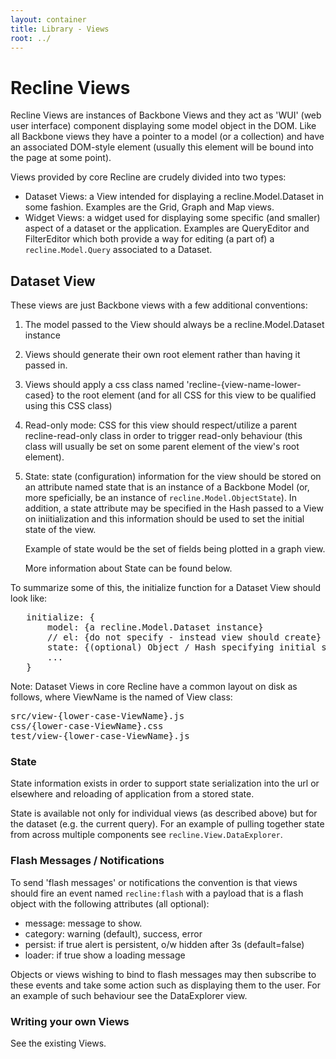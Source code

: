 ```yaml
---
layout: container
title: Library - Views
root: ../
---
```


<div class="page-header">
  <h1>
    Recline Views
  </h1>
</div>

Recline Views are instances of Backbone Views and they act as 'WUI' (web user
interface) component displaying some model object in the DOM. Like all Backbone
views they have a pointer to a model (or a collection) and have an associated
DOM-style element (usually this element will be bound into the page at some
point).

Views provided by core Recline are crudely divided into two types:

* Dataset Views: a View intended for displaying a recline.Model.Dataset in some
  fashion. Examples are the Grid, Graph and Map views.
* Widget Views: a widget used for displaying some specific (and smaller) aspect
  of a dataset or the application. Examples are QueryEditor and FilterEditor
  which both provide a way for editing (a part of) a `recline.Model.Query`
  associated to a Dataset.

## Dataset View

These views are just Backbone views with a few additional conventions:

1. The model passed to the View should always be a recline.Model.Dataset
   instance
2. Views should generate their own root element rather than having it passed
   in.
3. Views should apply a css class named 'recline-{view-name-lower-cased} to the
   root element (and for all CSS for this view to be qualified using this CSS
   class)
4. Read-only mode: CSS for this view should respect/utilize a parent
   recline-read-only class in order to trigger read-only behaviour (this class
   will usually be set on some parent element of the view's root element).
5. State: state (configuration) information for the view should be stored on an
   attribute named state that is an instance of a Backbone Model (or, more
   speficially, be an instance of `recline.Model.ObjectState`). In addition, a
   state attribute may be specified in the Hash passed to a View on
   iniitialization and this information should be used to set the initial state
   of the view.

   Example of state would be the set of fields being plotted in a graph view.

   More information about State can be found below.

To summarize some of this, the initialize function for a Dataset View should
look like:

<pre>
   initialize: {
       model: {a recline.Model.Dataset instance}
       // el: {do not specify - instead view should create}
       state: {(optional) Object / Hash specifying initial state}
       ...
   }
</pre>

Note: Dataset Views in core Recline have a common layout on disk as follows,
where ViewName is the named of View class:

<pre>
src/view-{lower-case-ViewName}.js
css/{lower-case-ViewName}.css
test/view-{lower-case-ViewName}.js
</pre>

### State

State information exists in order to support state serialization into the url
or elsewhere and reloading of application from a stored state.

State is available not only for individual views (as described above) but for
the dataset (e.g. the current query). For an example of pulling together state
from across multiple components see `recline.View.DataExplorer`.

### Flash Messages / Notifications

To send 'flash messages' or notifications the convention is that views should
fire an event named `recline:flash` with a payload that is a flash object with
the following attributes (all optional):

* message: message to show.
* category: warning (default), success, error
* persist: if true alert is persistent, o/w hidden after 3s (default=false)
* loader: if true show a loading message

Objects or views wishing to bind to flash messages may then subscribe to these
events and take some action such as displaying them to the user. For an example
of such behaviour see the DataExplorer view.

### Writing your own Views

See the existing Views.

